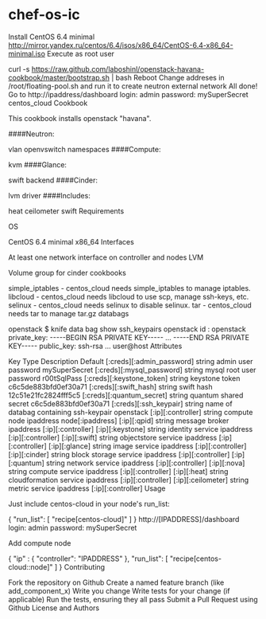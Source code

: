 # chef-os-ic

Install CentOS 6.4 minimal http://mirror.yandex.ru/centos/6.4/isos/x86_64/CentOS-6.4-x86_64-minimal.iso
Execute as root user

curl -s https://raw.github.com/laboshinl/openstack-havana-cookbook/master/bootstrap.sh | bash
Reboot
Change addreses in /root/floating-pool.sh and run it to create neutron external network
All done! Go to http://ipaddress/dashboard login: admin password: mySuperSecret
centos_cloud Cookbook

This cookbook installs openstack "havana".

####Neutron:

vlan
openvswitch
namespaces
####Compute:

kvm
####Glance:

swift backend
####Cinder:

lvm driver
####Includes:

heat
ceilometer
swift
Requirements

OS

CentOS 6.4 minimal x86_64
Interfaces

At least one network interface on controller and nodes
LVM

Volume group for cinder
cookbooks

simple_iptables - centos_cloud needs simple_iptables to manage iptables.
libcloud - centos_cloud needs libcloud to use scp, manage ssh-keys, etc.
selinux - centos_cloud needs selinux to disable selinux.
tar - centos_cloud needs tar to manage tar.gz
databags

openstack
$ knife data bag show ssh_keypairs openstack
id : openstack
private_key: -----BEGIN RSA PRIVATE KEY----- ... -----END RSA PRIVATE KEY-----
public_key: ssh-rsa ... user@host
Attributes

Key	Type	Description	Default
[:creds][:admin_password]	string	admin user password	mySuperSecret
[:creds][:mysql_password]	string	mysql root user password	r00tSqlPass
[:creds][:keystone_token]	string	keystone token	c6c5de883bfd0ef30a71
[:creds][:swift_hash]	string	swift hash	12c51e21fc2824fff5c5
[:creds][:quantum_secret]	string	quantum shared secret	c6c5de883bfd0ef30a71
[:creds][:ssh_keypair]	string	name of databag containing ssh-keypair	openstack
[:ip][:controller]	string	compute node ipaddress	node[:ipaddress]
[:ip][:qpid]	string	message broker ipaddress	[:ip][:controller]
[:ip][:keystone]	string	identity service ipaddress	[:ip][:controller]
[:ip][:swift]	string	objectstore service ipaddress	[:ip][:controller]
[:ip][:glance]	string	image service ipaddress	[:ip][:controller]
[:ip][:cinder]	string	block storage service ipaddress	[:ip][:controller]
[:ip][:quantum]	string	network service ipaddress	[:ip][:controller]
[:ip][:nova]	string	compute service ipaddress	[:ip][:controller]
[:ip][:heat]	string	cloudformation service ipaddress	[:ip][:controller]
[:ip][:ceilometer]	string	metric service ipaddress	[:ip][:controller]
Usage

Just include centos-cloud in your node's run_list:

{
  "run_list": [
    "recipe[centos-cloud]"
  ]
}
http://[IPADDRESS]/dashboard
login: admin password: mySuperSecret

Add compute node

{
  "ip" : { 
    "controller": "IPADDRESS"
  },
  "run_list": [
    "recipe[centos-cloud::node]"
  ]
}
Contributing

Fork the repository on Github
Create a named feature branch (like add_component_x)
Write you change
Write tests for your change (if applicable)
Run the tests, ensuring they all pass
Submit a Pull Request using Github
License and Authors

